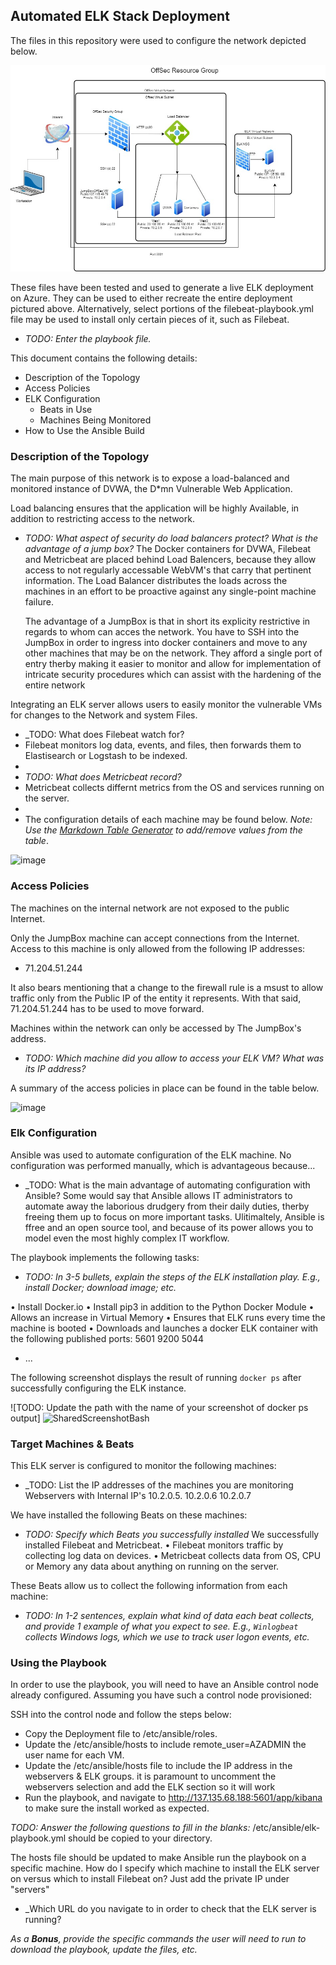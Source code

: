 ## Automated ELK Stack Deployment

The files in this repository were used to configure the network depicted below.

<img src="/DIagrams/ELKDEPLOYDiagram.jpg"/>


These files have been tested and used to generate a live ELK deployment on Azure. They can be used to either recreate the entire deployment pictured above. Alternatively, select portions of the filebeat-playbook.yml file may be used to install only certain pieces of it, such as Filebeat.

  - _TODO: Enter the playbook file._

This document contains the following details:
- Description of the Topology
- Access Policies
- ELK Configuration
  - Beats in Use
  - Machines Being Monitored
- How to Use the Ansible Build


### Description of the Topology

The main purpose of this network is to expose a load-balanced and monitored instance of DVWA, the D*mn Vulnerable Web Application.

Load balancing ensures that the application will be highly Available, in addition to restricting access to the network.
- _TODO: What aspect of security do load balancers protect? What is the advantage of a jump box?_
     The Docker containers for DVWA, Filebeat and Metricbeat are placed behind Load Balencers, because they allow access to not regularly accessable WebVM's that carry that pertinent information. The Load Balancer distributes the loads across the machines in an effort to be proactive against any single-point machine failure.
     
     The advantage of a JumpBox is that in short its explicity restrictive in regards to whom can acces the network. You have to SSH into the JumpBox in order to ingress into docker containers and move to any other machines that may be on the network. They afford a single port of entry therby making it easier to monitor and allow for implementation of intricate security procedures which can assist with the hardening of the entire network
     
     
Integrating an ELK server allows users to easily monitor the vulnerable VMs for changes to the Network and system Files.
- _TODO: What does Filebeat watch for?
- Filebeat monitors log data, events, and files, then forwards them to Elastisearch or Logstash to be indexed.
- 
- _TODO: What does Metricbeat record?_
- Metricbeat collects differnt metrics from the OS and services running on the server.
- 
- The configuration details of each machine may be found below.
_Note: Use the [Markdown Table Generator](http://www.tablesgenerator.com/markdown_tables) to add/remove values from the table_.

![image](https://user-images.githubusercontent.com/41927632/119171132-2792df00-ba32-11eb-8f99-3ef26806625f.png)



### Access Policies

The machines on the internal network are not exposed to the public Internet. 

Only the JumpBox machine can accept connections from the Internet. Access to this machine is only allowed from the following IP addresses:
- 71.204.51.244

It also bears mentioning that a change to the firewall rule is a msust to allow traffic only from the Public IP of the entity it represents. With that said, 71.204.51.244 has to be used to move forward.

Machines within the network can only be accessed by The JumpBox's address.
- _TODO: Which machine did you allow to access your ELK VM? What was its IP address?_

A summary of the access policies in place can be found in the table below.

![image](https://user-images.githubusercontent.com/41927632/119175420-cff77200-ba37-11eb-8ce0-d3fbf7295e97.png)


### Elk Configuration

Ansible was used to automate configuration of the ELK machine. No configuration was performed manually, which is advantageous because...
- _TODO: What is the main advantage of automating configuration with Ansible? Some would say that Ansible allows IT administrators to automate away the laborious drudgery from their daily duties, therby freeing them up to focus on more important tasks. Ulitimaltely, Ansible is ffree and an open source tool, and because of its power allows you to model even the most highly complex IT workflow.

The playbook implements the following tasks:
- _TODO: In 3-5 bullets, explain the steps of the ELK installation play. E.g., install Docker; download image; etc._

•	Install Docker.io
•	Install pip3 in addition to the Python Docker Module
•	Allows an increase in Virtual Memory
•	Ensures that ELK runs every time the machine is booted 
•	Downloads and launches a docker ELK container with the following published ports: 5601 9200 5044

- ...

The following screenshot displays the result of running `docker ps` after successfully configuring the ELK instance.

![TODO: Update the path with the name of your screenshot of docker ps output] 
![SharedScreenshotBash](https://user-images.githubusercontent.com/41927632/119177727-b99ee580-ba3a-11eb-9cbe-ecf2649c793a.jpg)


### Target Machines & Beats
This ELK server is configured to monitor the following machines:
- _TODO: List the IP addresses of the machines you are monitoring
  Webservers with Internal IP's 10.2.0.5. 10.2.0.6 10.2.0.7

We have installed the following Beats on these machines:
- _TODO: Specify which Beats you successfully installed_ We successfully installed Filebeat and Metricbeat.
•	Filebeat monitors traffic by collecting log data on devices.
•	Metricbeat collects data from OS, CPU or Memory any data about anything on running on the server.


These Beats allow us to collect the following information from each machine:
- _TODO: In 1-2 sentences, explain what kind of data each beat collects, and provide 1 example of what you expect to see. E.g., `Winlogbeat` collects Windows logs, which we use to track user logon events, etc._

### Using the Playbook
In order to use the playbook, you will need to have an Ansible control node already configured. Assuming you have such a control node provisioned: 

SSH into the control node and follow the steps below:
- Copy the Deployment file to /etc/ansible/roles.
- Update the /etc/ansible/hosts to include remote_user=AZADMIN the user name for each VM.
- Update the /etc/ansible/hosts file to include the IP address in the webservers & ELK groups. it is paramount to uncomment the webservers selection and add the ELK section so it will work
- Run the playbook, and navigate to http://137.135.68.188:5601/app/kibana to make sure the install worked as expected.

_TODO: Answer the following questions to fill in the blanks:_
/etc/ansible/elk-playbook.yml should be copied to your directory.

The hosts file should be updated to make Ansible run the playbook on a specific machine. How do I specify which machine to install the ELK server on versus which to install Filebeat on? Just add the private IP under "servers"
- _Which URL do you navigate to in order to check that the ELK server is running?

_As a **Bonus**, provide the specific commands the user will need to run to download the playbook, update the files, etc._
